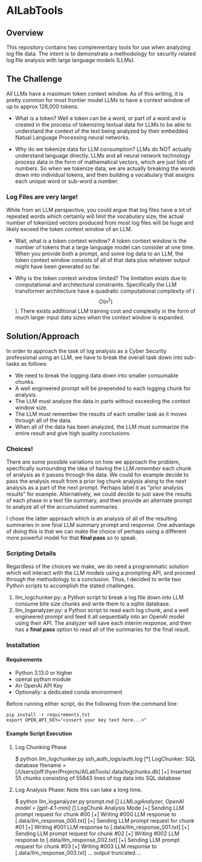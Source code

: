 # AILabTools

## Overview

This repository contains two complementary tools for use when analyzing log file data.
The intent is to demonstrate a methodology for security related log file analysis
with large language models (LLMs).

## The Challenge

All LLMs have a maximum token context window. As of this writing, it is pretty common for
most frontier model LLMs to have a context window of up to approx 128,000 tokens.

* What is a token? Well a token can be a word, or part of a word and is created in the
process of tokenizing textual data for LLMs to be able to understand the context
of the text being analyzed by their embedded Natual Language Processing neural networks.

* Why do we tokenize data for LLM consumption? LLMs do NOT actually understand language
directly. LLMs and all neural network technology process data in the form of mathematical
vectors, which are just lists of numbers. So when we tokenize data, we are actually breaking
the words down into individual tokens, and then building a vocabulary that assigns each
unique word or sub-word a number.

### Log Files are very large!

While from an LLM perspective, you could argue that log files have a lot of repeated words
which certainly will limit the vocabulary size, the actual number of tokenized vectors
produced from most log files will be huge and likely exceed the token context window of an LLM.

* Wait, what is a token context window?  A token context window is
the number of tokens that a large language model can consider at one time.  When you
provide both a prompt, and some log data to an LLM, the token context window consists
of all of that data plus whatever output might have been generated so far.

* Why is the token context window limited? The limitation exists due to computational and
architectural constraints. Specifically the LLM transformer architecture have a quadratic
computational complexity of ($$ O(n^2) $$). There exists additional LLM training cost
and complexity in the form of much larger input data sizes when the context window is expanded.

## Solution/Approach

In order to approach the task of log analysis as a Cyber Security professional using an LLM,
we have to break the overall task down into sub-tasks as follows:

* We need to break the logging data down into smaller consumable chunks.
* A well engineered prompt will be prepended to each logging chunk for analysis.
* The LLM must analyze the data in parts without exceeding the context window size.
* The LLM must remember the results of each smaller task as it moves through all of the data.
* When all of the data has been analyzed, the LLM must summarize the entire result and give high quality conclusions.

### Choices!

There are some possible variations on how we approach the problem, specifically surrounding the idea
of having the LLM *remember* each chunk of analysis as it passes through the data. We could for example
decide to pass the analysis result from a prior log chunk analysis along to the next analysis as a part
of the next prompt. Perhaps label it as "prior analysis results" for example.  Alternatively, we could
decide to just save the results of each phase in a text file summary, and then provide an alternate
prompt to analyze all of the accumulated summaries.

I chose the latter approach which is an analysis of all of the resulting summaries in one final LLM summary
prompt and response. One advantage of doing this is that we can make the choice of perhaps using a different
more powerful model for that **final pass** so to speak.

### Scripting Details

Regardless of the choices we make, we do need a programmatic solution which will interact with the LLM
models using a prompting API, and proceed through the methodology to a conclusion.
Thus, I decided to write two Python scripts to accomplish the stated challenges.

1. llm_logchunker.py: a Python script to break a log file down into LLM consume bite size chunks and write them
to a sqlite database.
2. llm_loganalyzer.py: a Python script to read each log chunk, and a well engineered prompt and feed it all sequentially
into an OpenAI model using their API. The analyzer will save each interim response, and then has a **final pass** option
to read all of the summaries for the final result.

### Installation

#### Requirements

* Python 3.13.0 or higher
* openai python module
* An OpenAI API Key
* Optionally: a dedicated conda environment

Before running either script, do the following from the command line:

    pip install -r requirements.txt
    export OPEN_API_KEY="<insert your key text here...>"

#### Example Script Execution

1. Log Chunking Phase

	$ python llm_logchunker.py ssh_auth_logs/auth.log
	[*] LogChunker: SQL database filename = [/Users/joff.thyer/Projects/AILabTools/.data/logchunks.db]
	[+] Inserted 55 chunks consisting of 55843 lines of log data into SQL database

2. Log Analysis Phase: Note this can take a long time.

	$ python llm_loganalyzer.py prompt.md
	[*] LLMLogAnalyzer, OpenAI model = [gpt-4.1-mini]
	[*] LogChunk Analysis Mode
	[+] Sending LLM prompt request for chunk #00
	[+] Writing #000 LLM response to [.data/llm_response_000.txt]
	[+] Sending LLM prompt request for chunk #01
	[+] Writing #001 LLM response to [.data/llm_response_001.txt]
	[+] Sending LLM prompt request for chunk #02
	[+] Writing #002 LLM response to [.data/llm_response_002.txt]
	[+] Sending LLM prompt request for chunk #03
	[+] Writing #003 LLM response to [.data/llm_response_003.txt]
	... output truncated ...


